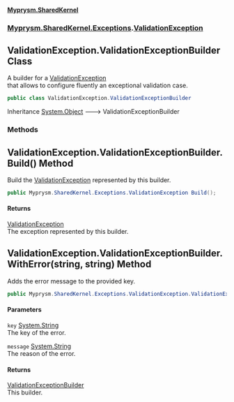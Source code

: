 #### [Myprysm.SharedKernel](index.md 'index')
### [Myprysm.SharedKernel.Exceptions](index.md#Myprysm_SharedKernel_Exceptions 'Myprysm.SharedKernel.Exceptions').[ValidationException](Myprysm_SharedKernel_Exceptions_ValidationException.md 'Myprysm.SharedKernel.Exceptions.ValidationException')
## ValidationException.ValidationExceptionBuilder Class
A builder for a [ValidationException](Myprysm_SharedKernel_Exceptions_ValidationException.md 'Myprysm.SharedKernel.Exceptions.ValidationException')  
that allows to configure fluently an exceptional validation case.  
```csharp
public class ValidationException.ValidationExceptionBuilder
```

Inheritance [System.Object](https://docs.microsoft.com/en-us/dotnet/api/System.Object 'System.Object') &#129106; ValidationExceptionBuilder  
### Methods
<a name='Myprysm_SharedKernel_Exceptions_ValidationException_ValidationExceptionBuilder_Build()'></a>
## ValidationException.ValidationExceptionBuilder.Build() Method
Build the [ValidationException](Myprysm_SharedKernel_Exceptions_ValidationException.md 'Myprysm.SharedKernel.Exceptions.ValidationException') represented by this builder.  
```csharp
public Myprysm.SharedKernel.Exceptions.ValidationException Build();
```
#### Returns
[ValidationException](Myprysm_SharedKernel_Exceptions_ValidationException.md 'Myprysm.SharedKernel.Exceptions.ValidationException')  
The exception represented by this builder.
  
<a name='Myprysm_SharedKernel_Exceptions_ValidationException_ValidationExceptionBuilder_WithError(string_string)'></a>
## ValidationException.ValidationExceptionBuilder.WithError(string, string) Method
Adds the error message to the provided key.   
```csharp
public Myprysm.SharedKernel.Exceptions.ValidationException.ValidationExceptionBuilder WithError(string key, string message);
```
#### Parameters
<a name='Myprysm_SharedKernel_Exceptions_ValidationException_ValidationExceptionBuilder_WithError(string_string)_key'></a>
`key` [System.String](https://docs.microsoft.com/en-us/dotnet/api/System.String 'System.String')  
The key of the error.
  
<a name='Myprysm_SharedKernel_Exceptions_ValidationException_ValidationExceptionBuilder_WithError(string_string)_message'></a>
`message` [System.String](https://docs.microsoft.com/en-us/dotnet/api/System.String 'System.String')  
The reason of the error.
  
#### Returns
[ValidationExceptionBuilder](Myprysm_SharedKernel_Exceptions_ValidationException_ValidationExceptionBuilder.md 'Myprysm.SharedKernel.Exceptions.ValidationException.ValidationExceptionBuilder')  
This builder.
  

